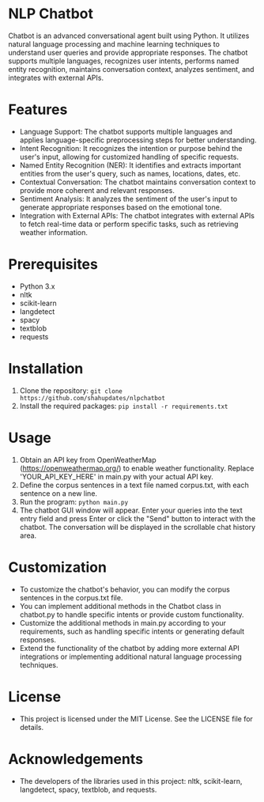 # NLP Chatbot
Chatbot is an advanced conversational agent built using Python. It utilizes natural language processing and machine learning techniques to understand user queries and provide appropriate responses. The chatbot supports multiple languages, recognizes user intents, performs named entity recognition, maintains conversation context, analyzes sentiment, and integrates with external APIs.

# Features
* Language Support: The chatbot supports multiple languages and applies language-specific preprocessing steps for better understanding.
* Intent Recognition: It recognizes the intention or purpose behind the user's input, allowing for customized handling of specific requests.
* Named Entity Recognition (NER): It identifies and extracts important entities from the user's query, such as names, locations, dates, etc.
* Contextual Conversation: The chatbot maintains conversation context to provide more coherent and relevant responses.
* Sentiment Analysis: It analyzes the sentiment of the user's input to generate appropriate responses based on the emotional tone.
* Integration with External APIs: The chatbot integrates with external APIs to fetch real-time data or perform specific tasks, such as retrieving weather information.

# Prerequisites
* Python 3.x
* nltk
* scikit-learn
* langdetect
* spacy
* textblob
* requests

# Installation
1. Clone the repository: ``` git clone https://github.com/shahupdates/nlpchatbot ```
2. Install the required packages: ``` pip install -r requirements.txt ```


# Usage
1. Obtain an API key from OpenWeatherMap (https://openweathermap.org/) to enable weather functionality. Replace 'YOUR_API_KEY_HERE' in main.py with your actual API key.
2. Define the corpus sentences in a text file named corpus.txt, with each sentence on a new line.
3. Run the program: ``` python main.py ```
4. The chatbot GUI window will appear. Enter your queries into the text entry field and press Enter or click the "Send" button to interact with the chatbot. The conversation will be displayed in the scrollable chat history area.


# Customization
* To customize the chatbot's behavior, you can modify the corpus sentences in the corpus.txt file.
* You can implement additional methods in the Chatbot class in chatbot.py to handle specific intents or provide custom functionality.
* Customize the additional methods in main.py according to your requirements, such as handling specific intents or generating default responses.
* Extend the functionality of the chatbot by adding more external API integrations or implementing additional natural language processing techniques.

# License
* This project is licensed under the MIT License. See the LICENSE file for details.

# Acknowledgements
* The developers of the libraries used in this project: nltk, scikit-learn, langdetect, spacy, textblob, and requests.
